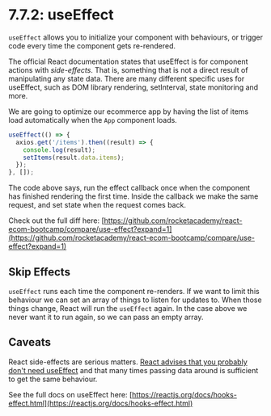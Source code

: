 # 7.7.2: useEffect

`useEffect` allows you to initialize your component with behaviours, or trigger code every time the component gets re-rendered.

The official React documentation states that useEffect is for component actions with _side-effects_. That is, something that is not a direct result of manipulating any state data. There are many different specific uses for useEffect, such as DOM library rendering, setInterval, state monitoring and more.

We are going to optimize our ecommerce app by having the list of items load automatically when the `App` component loads.

```javascript
useEffect(() => {
  axios.get('/items').then((result) => {
    console.log(result);
    setItems(result.data.items);
  });
}, []);
```

The code above says, run the effect callback once when the component has finished rendering the first time. Inside the callback we make the same request, and set state when the request comes back.

Check out the full diff here: [https://github.com/rocketacademy/react-ecom-bootcamp/compare/use-effect?expand=1](https://github.com/rocketacademy/react-ecom-bootcamp/compare/use-effect?expand=1)

## Skip Effects

`useEffect` runs each time the component re-renders. If we want to limit this behaviour we can set an array of things to listen for updates to. When those things change, React will run the `useEffect` again. In the case above we never want it to run again, so we can pass an empty array.

## Caveats

React side-effects are serious matters. [React advises that you probably don't need useEffect](https://twitter.com/dan_abramov/status/1281669881667162112?s=20) and that many times passing data around is sufficient to get the same behaviour.

See the full docs on useEffect here: [https://reactjs.org/docs/hooks-effect.html](https://reactjs.org/docs/hooks-effect.html)
